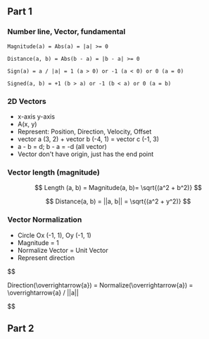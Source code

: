 ## Part 1

### Number line, Vector, fundamental

	Magnitude(a) = Abs(a) = |a| >= 0
	
	Distance(a, b) = Abs(b - a) = |b - a| >= 0
	
	Sign(a) = a / |a| = 1 (a > 0) or -1 (a < 0) or 0 (a = 0)
	
	Signed(a, b) = +1 (b > a) or -1 (b < a) or 0 (a = b)

### 2D Vectors

- x-axis y-axis
- A(x, y) 
- Represent: Position, Direction, Velocity, Offset
- vector a (3, 2) + vector b (-4, 1) = vector c (-1, 3)
- a - b = d; b - a = -d (all vector)
- Vector don't have origin, just has the end point

### Vector length (magnitude)


$$
Length (a, b)  = Magnitude(a, b)= \sqrt{(a^2 + b^2)}
$$

$$
Distance(a, b) = ||a, b|| = \sqrt{(a^2 + y^2)}
$$

### Vector Normalization

- Circle Ox (-1, 1), Oy (-1, 1)
- Magnitude = 1
- Normalize Vector = Unit Vector
- Represent direction

$$

Direction(\overrightarrow{a}) = Normalize(\overrightarrow{a}) = \overrightarrow{a}  / ||a||

$$

## Part 2

### 